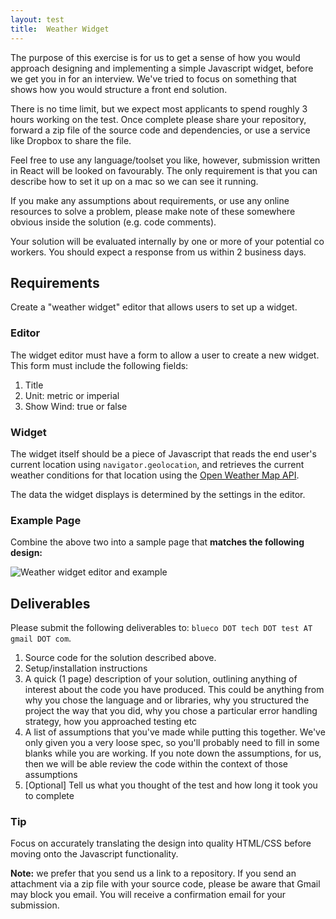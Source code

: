 ```yaml
---
layout: test
title:  Weather Widget
---
```

The purpose of this exercise is for us to get a sense of how you would approach designing and implementing a simple Javascript widget, before we get you in for an interview. We've tried to focus on something that shows how you would structure a front end solution.

There is no time limit, but we expect most applicants to spend roughly 3 hours working on the test. Once complete please share your repository, forward a zip file of the source code and dependencies, or use a service like Dropbox to share the file.

Feel free to use any language/toolset you like, however, submission written in React will be looked on favourably. The only requirement is that you can describe how to set it up on a mac so we can see it running.

If you make any assumptions about requirements, or use any online resources to solve a problem, please make note of these somewhere obvious inside the solution (e.g. code comments).

Your solution will be evaluated internally by one or more of your potential co workers. You should expect a response from us within 2 business days.

## Requirements

Create a "weather widget" editor that allows users to set up a widget.

### Editor

The widget editor must have a form to allow a user to create a new widget. This form must include the following fields:

1.	Title
1.	Unit: metric or imperial
1.	Show Wind: true or false

### Widget

The widget itself should be a piece of Javascript that reads the end user's current location using `navigator.geolocation`, and retrieves the current weather conditions for that location using the [Open Weather Map API](http://openweathermap.org/current).

The data the widget displays is determined by the settings in the editor.

### Example Page

Combine the above two into a sample page that **matches the following design:**

![Weather widget editor and example](../../img/weather-widget-01.png "Weather widget editor and example")

## Deliverables

Please submit the following deliverables to: `blueco DOT tech DOT test AT gmail DOT com`.

1. Source code for the solution described above.
1. Setup/installation instructions
1. A quick (1 page) description of your solution, outlining anything of interest about the code you have produced. This could be anything from why you chose the language and or libraries, why you structured the project the way that you did, why you chose a particular error handling strategy, how you approached testing etc
1. A list of assumptions that you've made while putting this together. We've only given you a very loose spec, so you'll probably need to fill in some blanks while you are working. If you note down the assumptions, for us, then we will be able review the code within the context of those assumptions
1. [Optional] Tell us what you thought of the test and how long it took you to complete

### Tip

Focus on accurately translating the design into quality HTML/CSS before moving onto the Javascript functionality.

**Note:** we prefer that you send us a link to a repository. If you send an attachment via a zip file with your source code, please be aware that Gmail may block you email. You will receive a confirmation email for your submission.

